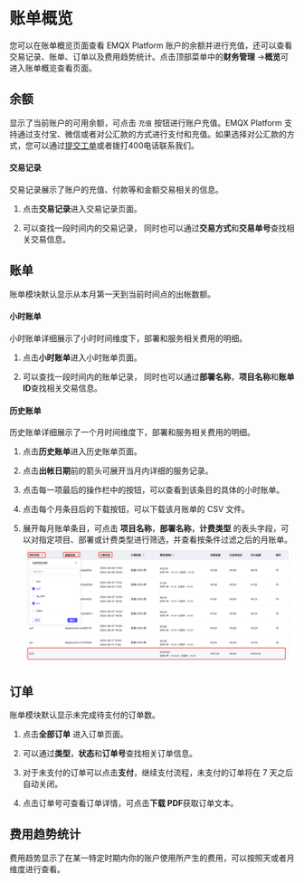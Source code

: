 <!-- markdownlint-disable MD001 --> 
# 账单概览

您可以在账单概览页面查看 EMQX Platform 账户的余额并进行充值，还可以查看交易记录、账单、订单以及费用趋势统计。点击顶部菜单中的**财务管理** ->**概览**可进入账单概览查看页面。


## 余额

显示了当前账户的可用余额，可点击 `充值` 按钮进行账户充值。EMQX Platform 支持通过支付宝、微信或者对公汇款的方式进行支付和充值。如果选择对公汇款的方式，您可以通过[提交工单](../feature/tickets.md)或者拨打400电话联系我们。

#### 交易记录

交易记录展示了账户的充值、付款等和金额交易相关的信息。

1. 点击**交易记录**进入交易记录页面。

2. 可以查找一段时间内的交易记录， 同时也可以通过**交易方式**和**交易单号**查找相关交易信息。

## 账单

账单模块默认显示从本月第一天到当前时间点的出帐数额。

#### 小时账单

小时账单详细展示了小时时间维度下，部署和服务相关费用的明细。

1. 点击**小时账单**进入小时账单页面。

2. 可以查找一段时间内的账单记录， 同时也可以通过**部署名称**，**项目名称**和**账单 ID**查找相关交易信息。


#### 历史账单

历史账单详细展示了一个月时间维度下，部署和服务相关费用的明细。

1. 点击**历史账单**进入历史账单页面。

2. 点击**出帐日期**前的箭头可展开当月内详细的服务记录。

3. 点击每一项最后的操作栏中的按钮，可以查看到该条目的具体的小时账单。

4. 点击每个月条目后的下载按钮，可以下载该月账单的 CSV 文件。
5. 展开每月账单条目，可点击 **项目名称**，**部署名称**，**计费类型** 的表头字段，可以对指定项目、部署或计费类型进行筛选，并查看按条件过滤之后的月账单。
![filter](./_assets/bills_filter.png)

## 订单

账单模块默认显示未完成待支付的订单数。

1. 点击**全部订单** 进入订单页面。

2. 可以通过**类型**，**状态**和**订单号**查找相关订单信息。
3. 对于未支付的订单可以点击**支付**，继续支付流程，未支付的订单将在 7 天之后自动关闭。
4. 点击订单号可查看订单详情，可点击**下载 PDF**获取订单文本。

## 费用趋势统计

费用趋势显示了在某一特定时期内你的账户使用所产生的费用，可以按照天或者月维度进行查看。

